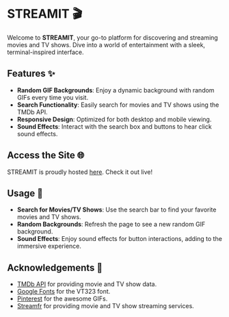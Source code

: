 # STREAMIT 🎬

Welcome to **STREAMIT**, your go-to platform for discovering and streaming movies and TV shows. Dive into a world of entertainment with a sleek, terminal-inspired interface.

## Features ✨

- **Random GIF Backgrounds**: Enjoy a dynamic background with random GIFs every time you visit.
- **Search Functionality**: Easily search for movies and TV shows using the TMDb API.
- **Responsive Design**: Optimized for both desktop and mobile viewing.
- **Sound Effects**: Interact with the search box and buttons to hear click sound effects.

## Access the Site 🌐

STREAMIT is proudly hosted [here](https://kushagra-alt-account.github.io/STREAMIT/). Check it out live!

## Usage 📖

- **Search for Movies/TV Shows**: Use the search bar to find your favorite movies and TV shows.
- **Random Backgrounds**: Refresh the page to see a new random GIF background.
- **Sound Effects**: Enjoy sound effects for button interactions, adding to the immersive experience.

## Acknowledgements 🙏

- [TMDb API](https://www.themoviedb.org/documentation/api) for providing movie and TV show data.
- [Google Fonts](https://fonts.google.com/) for the VT323 font.
- [Pinterest](https://www.pinterest.com/) for the awesome GIFs.
- [Streamfr](https://streamfr.onrender.com) for providing movie and TV show streaming services.
